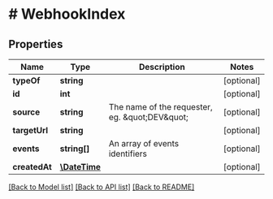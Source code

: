 # # WebhookIndex

## Properties

Name | Type | Description | Notes
------------ | ------------- | ------------- | -------------
**typeOf** | **string** |  | [optional]
**id** | **int** |  | [optional]
**source** | **string** | The name of the requester, eg. \&quot;DEV\&quot; | [optional]
**targetUrl** | **string** |  | [optional]
**events** | **string[]** | An array of events identifiers | [optional]
**createdAt** | [**\DateTime**](\DateTime.md) |  | [optional]

[[Back to Model list]](../../README.md#models) [[Back to API list]](../../README.md#endpoints) [[Back to README]](../../README.md)

